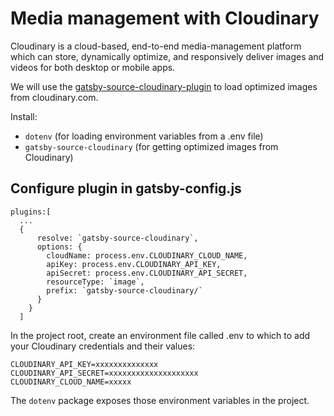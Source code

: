 # Media management with Cloudinary

Cloudinary is a cloud-based, end-to-end media-management platform which can store, dynamically optimize, and responsively deliver images and videos for both desktop or mobile apps. 

We will use the [gatsby-source-cloudinary-plugin](https://github.com/Chuloo/gatsby-source-cloudinary) to load optimized images from cloudinary.com. 

Install:

- `dotenv` (for loading environment variables from a .env file)
- `gatsby-source-cloudinary` (for getting optimized images from Cloudinary)

## Configure plugin in gatsby-config.js

```
plugins:[
  ...
  {
      resolve: `gatsby-source-cloudinary`,
      options: {
        cloudName: process.env.CLOUDINARY_CLOUD_NAME,
        apiKey: process.env.CLOUDINARY_API_KEY,
        apiSecret: process.env.CLOUDINARY_API_SECRET,
        resourceType: `image`,
        prefix: `gatsby-source-cloudinary/` 
      }
    }
  ]
```

In the project root, create an environment file called .env to which to add your Cloudinary credentials and their values:
```
CLOUDINARY_API_KEY=xxxxxxxxxxxxxx
CLOUDINARY_API_SECRET=xxxxxxxxxxxxxxxxxxxx
CLOUDINARY_CLOUD_NAME=xxxxx
```

The `dotenv` package exposes those environment variables in the project.